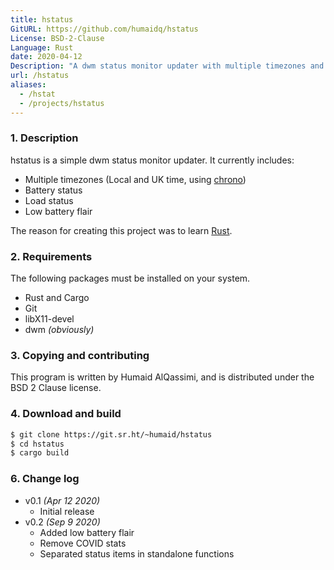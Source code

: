 ```yaml
---
title: hstatus
GitURL: https://github.com/humaidq/hstatus
License: BSD-2-Clause
Language: Rust
date: 2020-04-12
Description: "A dwm status monitor updater with multiple timezones and low battery flair."
url: /hstatus
aliases:
  - /hstat
  - /projects/hstatus
---
```


### 1. Description

hstatus is a simple dwm status monitor updater. It currently includes:

- Multiple timezones (Local and UK time, using [chrono])
- Battery status
- Load status
- Low battery flair

The reason for creating this project was to learn [Rust].

[chrono]: https://crates.io/crates/chrono
[Rust]: https://www.rust-lang.org/

### 2. Requirements

The following packages must be installed on your system.

- Rust and Cargo
- Git
- libX11-devel
- dwm _(obviously)_

### 3. Copying and contributing

This program is written by Humaid AlQassimi, and is distributed under the BSD 2
Clause license.

### 4. Download and build

```sh
$ git clone https://git.sr.ht/~humaid/hstatus
$ cd hstatus
$ cargo build
```

### 6. Change log

- v0.1 _(Apr 12 2020)_
  - Initial release
- v0.2 _(Sep 9 2020)_
  - Added low battery flair
  - Remove COVID stats
  - Separated status items in standalone functions
